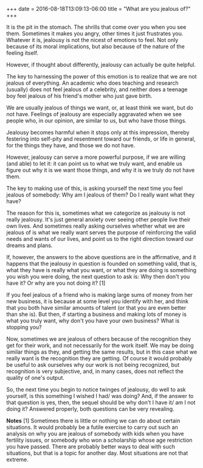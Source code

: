 +++
date = 2016-08-18T13:09:13-06:00
title = "What are you jealous of?"
+++

It is the pit in the stomach. The shrills that come over you when you see them. Sometimes it makes you angry, other times it just frustrates you. Whatever it is, jealousy is not the nicest of emotions to feel. Not only because of its moral implications, but also because of the nature of the feeling itself.

However, if thought about differently, jealousy can actually be quite helpful.

The key to harnessing the power of this emotion is to realize that we are not jealous of everything. An academic who does teaching and research (usually) does not feel jealous of a celebrity, and neither does a teenage boy feel jealous of his friend's mother who just gave birth.

We are usually jealous of things we want, or, at least think we want, but do not have. Feelings of jealousy are especially aggravated when we see people who, in our opinion, are similar to us, but who have those things.

Jealousy becomes harmful when it stops only at this impression, thereby festering into self-pity and  resentment toward our friends, or life in general, for the things they have, and those we do not have. 

However, jealousy can serve a more powerful purpose, if we are willing (and able) to let it: it can point us to what we truly want, and enable us figure out why it is we want those things, and why it is we truly do not have them.

The key to making use of this, is asking yourself the next time you feel jealous of somebody: Why am I jealous of them? Do I really want what they have?

The reason for this is, sometimes what we categorize as jealousy is not really jealousy. It's just general anxiety over seeing other people live their own lives. And sometimes really asking ourselves whether what we are jealous of is what we really want serves the purpose of reinforcing the valid needs and wants of our lives, and point us to the right direction toward our dreams and plans.

If, however, the answers to the above questions are in the affirmative, and it happens that the jealousy in question is founded on something valid, that is, what they have is really what you want, or what they are doing is something you wish you were doing, the next question to ask is: Why then don't you have it? Or why are you not doing it? [1]

If you feel jealous of a friend who is making large sums of money from her new business, it is because at some level you identify with her, and think that you both have similar amounts of talent (or that you are even better than she is). But then, if starting a business and making lots of money is what you truly want, why don't you have your own business? What is stopping you?

Now, sometimes we are jealous of others because of the recognition they get for their work, and not necessarily for the work itself. We may be doing similar things as they, and getting the same results, but in this case what we really want is the recognition they are getting. Of course it would probably be useful to ask ourselves why our work is not being recognized, but recognition is very subjective, and,  in many cases, does not reflect the quality of one's output.

So, the next time you begin to notice twinges of jealousy, do well to ask yourself, is this something I wished I had/ was doing? And, if the answer to that question is yes, then, the sequel should be why don't I have it/ am I not doing it? Answered properly, both questions can be very revealing.

**Notes**
[1] Sometimes there is little or nothing we can do about certain situations. It would probably be a futile exercise to carry out such an analysis on why you are jealous of somebody with kids when you have fertility issues, or somebody who won a scholarship whose age restriction you have passed. There are probably better ways to deal with such situations, but that is a topic for another day. Most situations are not that extreme.


